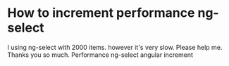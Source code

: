 
# How to increment performance ng-select

I using ng-select with 2000 items. however it's very slow.
Please help me.
Thanks you so much.
Performance ng-select angular increment

        